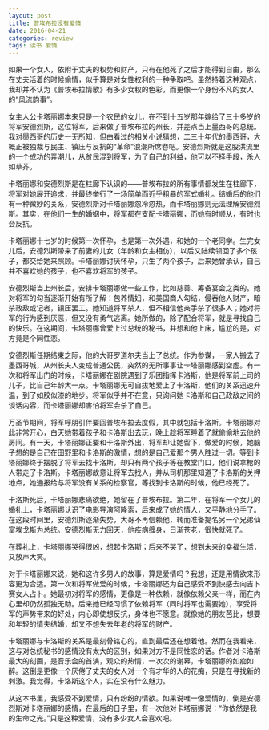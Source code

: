 ```yaml
---
layout: post
title: 普埃布拉没有爱情
date: 2016-04-21
categories: review
tags: 读书 爱情
---
```


如果一个女人，依附于丈夫的权势和财产，只有在他死了之后才能得到自由，那么在丈夫活着的时候偷情，似乎算是对女性权利的一种争取吧。虽然持着这种观点，我却并不认为《普埃布拉情歌》有多少女权的色彩，而更像一个身份不凡的女人的“风流韵事”。

女主人公卡塔丽娜本来只是一个农民的女儿，在不到十五岁那年嫁给了三十多岁的将军安德烈斯，这位将军，后来做了普埃布拉的州长，并差点当上墨西哥的总统。我对墨西哥的历史一无所知，但由看过的相关小说猜想，二三十年代的墨西哥，大概正被独裁与民主、镇压与反抗的“革命”浪潮所席卷吧。安德烈斯就是这股洪流里的一个成功的弄潮儿，从贫民混到将军，为了自己的利益，他可以不择手段，杀人如草芥。

卡塔丽娜和安德烈斯是在柱廊下认识的——普埃布拉的所有事情都发生在柱廊下，将军对她展开追求，并最终举行了一场简单而近乎粗暴的军式婚礼。结婚后的他们有一种微妙的关系，安德烈斯对卡塔丽娜忽冷忽热，而卡塔丽娜则无法理解安德烈斯。其实，在他们一生的婚姻中，将军都在支配卡塔丽娜，而她有时顺从，有时也会反抗。

卡塔丽娜十七岁的时候第一次怀孕，也是第一次外遇，和她的一个老同学。生完女儿后，安德烈斯带来了前妻的儿女（年龄和女主相仿），以后又陆续领回了多个孩子，都交给她来照顾。卡塔丽娜讨厌怀孕，只生了两个孩子，后来她曾承认，自己并不喜欢她的孩子，也不喜欢将军的孩子。

安德烈斯当上州长后，安排卡塔丽娜做一些工作，比如慈善、筹备宴会之类的。她对将军的勾当逐渐开始有所了解：包养情妇，和美国商人勾结，侵吞他人财产，暗杀政敌或记者，镇压罢工。她知道将军杀人，但不相信他亲手杀了很多人；她对将军的行为感到厌恶，但又没有勇气逃离。她所做的，除了配合将军，就是寻找自己的快乐。在这期间，卡塔丽娜曾爱上过总统的秘书，并想和他上床，尴尬的是，对方竟是个同性恋。

安德烈斯任期结束之际，他的大哥罗道尔夫当上了总统。作为参谋，一家人搬去了墨西哥城，从州长夫人变成普通公民，突然的无所事事让卡塔丽娜感到空虚。有一次和将军出门的时候，卡塔丽娜在剧院遇到了乐团指挥卡洛斯，他是将军前上司的儿子，比自己年龄大一点。卡塔丽娜无可自拔地爱上了卡洛斯，他们的关系迅速升温，到了如胶似漆的地步。将军似乎并不在意，只询问她卡洛斯和自己政敌之间的谈话内容，而卡塔丽娜却害怕将军会杀了自己。

万圣节期间，将军呼朋引伴要回普埃布拉去度假，其中就包括卡洛斯。卡塔丽娜对此非常开心，白天她带着孩子和卡洛斯出去玩，晚上趁将军睡着了就偷偷地去他的房间。有一天，卡塔丽娜正要和卡洛斯外出，将军却让她留下，做爱的时候，她脑子想的是自己在田野里和卡洛斯的激情，想的是自己爱那个男人胜过一切。等到卡塔丽娜终于摆脱了将军去找卡洛斯，却只有两个孩子等在教堂门口，他们说拿枪的人带走了卡洛斯。卡塔丽娜故意让将军去找人，并从司机那里知道了卡洛斯的关押地点，她通报给与将军没有关系的检察官，等找到卡洛斯的时候，他已经死了。

卡洛斯死后，卡塔丽娜悲痛欲绝，她留在了普埃布拉。第二年，在将军一个女儿的婚礼上，卡塔丽娜认识了电影导演阿隆索，后来成了她的情人，又平静地分手了。在这段时间里，安德烈斯逐渐失势，大哥不再信赖他，转而准备提名另一个兄弟仙富埃戈斯为总统。安德烈斯无力回天，他疾病缠身，日渐苍老，很快就死了。

在葬礼上，卡塔丽娜哭得很凶，想起卡洛斯；后来不哭了，想到未来的幸福生活，又放声大笑。

对于卡塔丽娜来说，她和这许多男人的故事，算是爱情吗？我想，还是用情欲来形容更为合适。第一次和将军做爱的时候，卡塔丽娜还为自己感受不到快感去向吉卜赛女人占卜。她最初对将军的感情，更像是一种依赖，就像依赖父亲一样，而在内心里却仍然孤独无助。后来她已经习惯了依赖将军（同时将军也需要她），享受将军的声势带来的好处，内心即使想反抗，身体也不愿意。就像她的朋友芭比，想要和年轻的情夫结婚，却又不想失去年老的将军的财产。

卡塔丽娜与卡洛斯的关系是最刻骨铭心的，直到最后还在想着他。然而在我看来，这与对总统秘书的感情没有太大的区别，如果对方不是同性恋的话。作者对卡洛斯最大的刻画，是音乐会的首演，观众的热情，一次次的谢幕，卡塔丽娜的如痴如醉。这倒是更像一个厌倦了丈夫的女人对一个有才华的人的花痴，只是在寻找新的刺激。我觉得，卡洛斯这个人，实在没有什么魅力。

从这本书里，我感受不到爱情，只有纷纷的情欲。如果说唯一像爱情的，倒是安德烈斯对卡塔丽娜的感情，在最后的日子里，有一次他对卡塔丽娜说：“你依然是我的生命之光。”只是这种爱情，没有多少女人会喜欢吧。